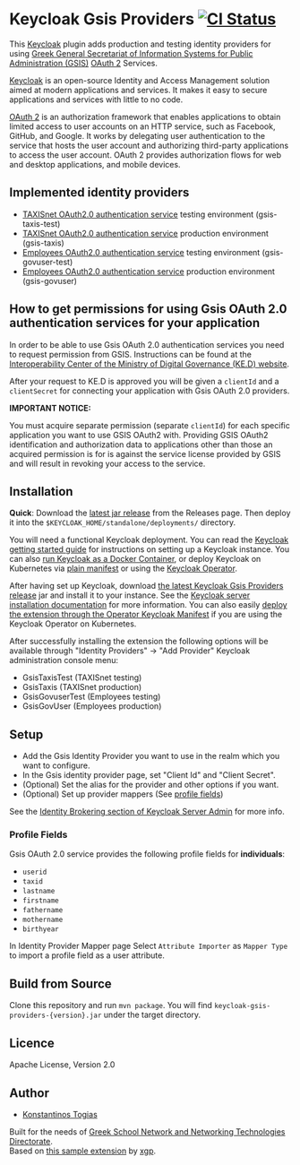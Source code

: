 # Keycloak Gsis Providers [![CI Status](https://github.com/cti-nts/keycloak-gsis-providers/actions/workflows/ci.yml/badge.svg)](https://github.com/cti-nts/keycloak-gsis-providers/actions/workflows/ci.yml?query=workflow%3ACI+branch%3Amain)

This [Keycloak](https://www.keycloak.org/) plugin adds production and testing identity providers for using [Greek General Secretariat of Information Systems for Public Administration (GSIS)](https://gsis.gr/en) [OAuth 2](https://oauth.net/2/) Services.

[Keycloak](https://www.keycloak.org/) is an open-source Identity and Access Management solution aimed at modern applications and services. It makes it easy to secure applications and services with little to no code.

[OAuth 2](https://oauth.net/2/) is an authorization framework that enables applications to obtain limited access to user accounts on an HTTP service, such as Facebook, GitHub, and Google. It works by delegating user authentication to the service that hosts the user account and authorizing third-party applications to access the user account. OAuth 2 provides authorization flows for web and desktop applications, and mobile devices.

## Implemented identity providers

- [TAXISnet OAuth2.0 authentication service](https://www.gsis.gr/dimosia-dioikisi/ked/webservices/oauth20) testing environment (gsis-taxis-test)
- [TAXISnet OAuth2.0 authentication service](https://www.gsis.gr/dimosia-dioikisi/ked/webservices/oauth20) production environment (gsis-taxis)
- [Employees OAuth2.0 authentication service](https://www.gsis.gr/dimosia-dioikisi/ked/webservices/oAuth2.0.PA) testing environment (gsis-govuser-test)
- [Employees OAuth2.0 authentication service](https://www.gsis.gr/dimosia-dioikisi/ked/webservices/oAuth2.0.PA) production environment (gsis-govuser)

## How to get permissions for using Gsis OAuth 2.0 authentication services for your application

In order to be able to use Gsis OAuth 2.0 authentication services you need to request permission from GSIS. Instructions can be found at the [Interoperability Center of the Ministry of Digital Governance (KE.D) website](https://www.gsis.gr/en/public-administration/ked).

After your request to KE.D is approved you will be given a `clientId` and a `clientSecret` for connecting your application with Gsis OAuth 2.0 providers.

**IMPORTANT NOTICE:**

You must acquire separate permission (separate `clientId`) for each specific application you want to use GSIS OAuth2 with. Providing GSIS OAuth2 identification and authorization data to applications other than those an acquired permission is for is against the service license provided by GSIS and will result in revoking your access to the service.

## Installation

**Quick**: Download the [latest jar release](https://github.com/cti-nts/keycloak-gsis-providers/releases) from the Releases page. Then deploy it into the `$KEYCLOAK_HOME/standalone/deployments/` directory.

You will need a functional Keycloak deployment. You can read the [Keycloak getting started guide](https://www.keycloak.org/docs/latest/getting_started/) for instructions on setting up a Keycloak instance. You can also [run Keycloak as a Docker Container](https://www.keycloak.org/getting-started/getting-started-docker), or deploy Keycloak on Kubernetes via [plain manifest](https://www.keycloak.org/getting-started/getting-started-kube) or using the [Keycloak Operator](https://www.keycloak.org/getting-started/getting-started-operator-kubernetes).

After having set up Keycloak, download [the latest Keycloak Gsis Providers release](https://github.com/cti-nts/keycloak-gsis-providers/releases) jar and install it to your instance. See the [Keycloak server installation documentation](https://www.keycloak.org/docs/latest/server_installation/index.html#distribution-directory-structure) for more information. You can also easily [deploy the extension through the Operator Keycloak Manifest](https://www.keycloak.org/docs/latest/server_installation/index.html#_operator-extensions) if you are using the Keycloak Operator on Kubernetes.

After successfully installing the extension the following options will be available through "Identity Providers" → "Add Provider" Keycloak administration console menu:

- GsisTaxisTest (TAXISnet testing)
- GsisTaxis (TAXISnet production)
- GsisGovuserTest (Employees testing)
- GsisGovUser (Employees production)

## Setup

- Add the Gsis Identity Provider you want to use in the realm which you want to configure.
- In the Gsis identity provider page, set "Client Id" and "Client Secret".
- (Optional) Set the alias for the provider and other options if you want.
- (Optional) Set up provider mappers (See [profile fields](#profile-fields))

See the [Identity Brokering section of Keycloak Server Admin](https://www.keycloak.org/docs/latest/server_admin/index.html#_identity_broker) for more info.

### Profile Fields

Gsis OAuth 2.0 service provides the following profile fields for **individuals**:

- `userid`
- `taxid`
- `lastname`
- `firstname`
- `fathername`
- `mothername`
- `birthyear`

In Identity Provider Mapper page Select `Attribute Importer` as `Mapper Type` to import a profile field as a user attribute.

## Build from Source

Clone this repository and run `mvn package`. You will find `keycloak-gsis-providers-{version}.jar` under the target directory.

## Licence

Apache License, Version 2.0

## Author

- [Konstantinos Togias](https://github.com/ktogias)

Built for the needs of [Greek School Network and Networking Technologies Directorate](http://nts.cti.gr/).  
Based on [this sample extension](https://github.com/xgp/keycloak-moneybird-idp) by [xgp](https://github.com/xgp).
